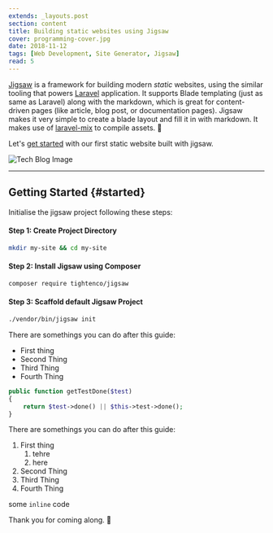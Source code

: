 ```yaml
---
extends: _layouts.post
section: content
title: Building static websites using Jigsaw
cover: programming-cover.jpg
date: 2018-11-12
tags: [Web Development, Site Generator, Jigsaw]
read: 5
---
```

[Jigsaw](https://jigsaw.tighten.co) is a framework for building modern _static_ websites, using the similar tooling that powers [Laravel](https://laravel.com) application. It supports Blade templating (just as same as Laravel) along with the markdown, which is great for content-driven pages (like article, blog post, or documentation pages). Jigsaw makes it very simple to create a blade layout and fill it in with markdown. It makes use of [laravel-mix](https://github.com/jeffreyway/laravel-mix) to compile assets. 🙂

Let's [get started](#started) with our first static website built with jigsaw.

![Tech Blog Image](/assets/images/covers/gnome-cover.png)

---

## Getting Started                  {#started}

Initialise the jigsaw project following these steps:

#### Step 1: Create Project Directory
```bash
mkdir my-site && cd my-site
```

#### Step 2: Install Jigsaw using Composer
```bash
composer require tightenco/jigsaw
```

#### Step 3: Scaffold default Jigsaw Project
```bash
./vendor/bin/jigsaw init
```

There are somethings you can do after this guide:
- First thing
- Second Thing
- Third Thing
- Fourth Thing

```php
public function getTestDone($test)
{
    return $test->done() || $this->test->done();
}
```

There are somethings you can do after this guide:
1. First thing
    1. tehre
    2. here
2. Second Thing
3. Third Thing
4. Fourth Thing

some `inline` code 

Thank you for coming along. 🙂